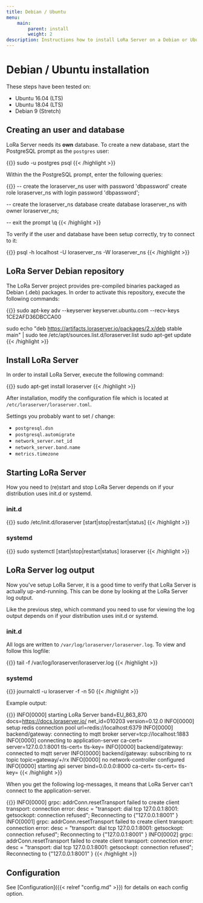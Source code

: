 ```yaml
---
title: Debian / Ubuntu
menu:
    main:
        parent: install
        weight: 2
description: Instructions how to install LoRa Server on a Debian or Ubuntu based Linux installation.
---
```


# Debian / Ubuntu installation

These steps have been tested on:

* Ubuntu 16.04 (LTS)
* Ubuntu 18.04 (LTS)
* Debian 9 (Stretch)

## Creating an user and database

LoRa Server needs its **own** database. To create a new database,
start the PostgreSQL prompt as the `postgres` user:

{{<highlight bash>}}
sudo -u postgres psql
{{< /highlight >}}

Within the the PostgreSQL prompt, enter the following queries:

{{<highlight sql>}}
-- create the loraserver_ns user with password 'dbpassword'
create role loraserver_ns with login password 'dbpassword';

-- create the loraserver_ns database
create database loraserver_ns with owner loraserver_ns;

-- exit the prompt
\q
{{< /highlight >}}

To verify if the user and database have been setup correctly, try to connect
to it:

{{<highlight bash>}}
psql -h localhost -U loraserver_ns -W loraserver_ns
{{< /highlight >}}


## LoRa Server Debian repository

The LoRa Server project provides pre-compiled binaries packaged as Debian (.deb)
packages. In order to activate this repository, execute the following
commands:

{{<highlight bash>}}
sudo apt-key adv --keyserver keyserver.ubuntu.com --recv-keys 1CE2AFD36DBCCA00

sudo echo "deb https://artifacts.loraserver.io/packages/2.x/deb stable main" | sudo tee /etc/apt/sources.list.d/loraserver.list
sudo apt-get update
{{< /highlight >}}

## Install LoRa Server

In order to install LoRa Server, execute the following command:

{{<highlight bash>}}
sudo apt-get install loraserver
{{< /highlight >}}

After installation, modify the configuration file which is located at
`/etc/loraserver/loraserver.toml`.

Settings you probably want to set / change:

* `postgresql.dsn`
* `postgresql.automigrate`
* `network_server.net_id`
* `network_server.band.name`
* `metrics.timezone`

## Starting LoRa Server

How you need to (re)start and stop LoRa Server depends on if your
distribution uses init.d or systemd.

### init.d

{{<highlight bash>}}
sudo /etc/init.d/loraserver [start|stop|restart|status]
{{< /highlight >}}

### systemd

{{<highlight bash>}}
sudo systemctl [start|stop|restart|status] loraserver
{{< /highlight >}}

## LoRa Server log output

Now you've setup LoRa Server, it is a good time to verify that LoRa Server
is actually up-and-running. This can be done by looking at the LoRa Server
log output.

Like the previous step, which command you need to use for viewing the
log output depends on if your distribution uses init.d or systemd.

### init.d

All logs are written to `/var/log/loraserver/loraserver.log`.
To view and follow this logfile:

{{<highlight bash>}}
tail -f /var/log/loraserver/loraserver.log
{{< /highlight >}}

### systemd

{{<highlight bash>}}
journalctl -u loraserver -f -n 50
{{< /highlight >}}


Example output:

{{<highlight text>}}
INFO[0000] starting LoRa Server                          band=EU_863_870 docs=https://docs.loraserver.io/ net_id=010203 version=0.12.0
INFO[0000] setup redis connection pool                   url=redis://localhost:6379
INFO[0000] backend/gateway: connecting to mqtt broker    server=tcp://localhost:1883
INFO[0000] connecting to application-server              ca-cert= server=127.0.0.1:8001 tls-cert= tls-key=
INFO[0000] backend/gateway: connected to mqtt server
INFO[0000] backend/gateway: subscribing to rx topic      topic=gateway/+/rx
INFO[0000] no network-controller configured
INFO[0000] starting api server                           bind=0.0.0.0:8000 ca-cert= tls-cert= tls-key=
{{< /highlight >}}

When you get the following log-messages, it means that LoRa Server can't
connect to the application-server.

{{<highlight text>}}
INFO[0000] grpc: addrConn.resetTransport failed to create client transport: connection error: desc = "transport: dial tcp 127.0.0.1:8001: getsockopt: connection refused"; Reconnecting to {"127.0.0.1:8001" <nil>}
INFO[0001] grpc: addrConn.resetTransport failed to create client transport: connection error: desc = "transport: dial tcp 127.0.0.1:8001: getsockopt: connection refused"; Reconnecting to {"127.0.0.1:8001" <nil>}
INFO[0002] grpc: addrConn.resetTransport failed to create client transport: connection error: desc = "transport: dial tcp 127.0.0.1:8001: getsockopt: connection refused"; Reconnecting to {"127.0.0.1:8001" <nil>}
{{< /highlight >}}

## Configuration

See [Configuration]({{< relref "config.md" >}}) for details on each config option.

